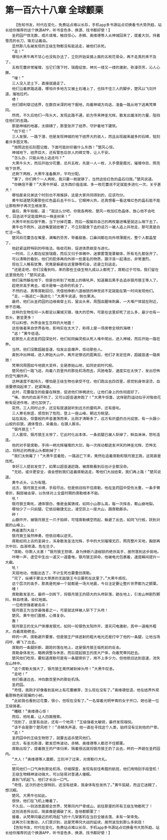 # 第一百六十八章 全球颤栗
        【告知书友，时代在变化，免费站点难以长存，手机app多书源站点切换看书大势所趋，站长给你推荐的这个换源APP，听书音色多、换源、找书都好使！】
       圣药园尸体无数，成片成堆，触目惊心。赤鳞、奥维德等人从神城回来了，提着大剑，持着雪亮的长刀，锋刃沾着血。
       显然那几名被发现的王级生物都没有能逃走，被他们杀死。
       “走！”
       哪怕大黑牛再不甘心也没有办法了，立刻开始采摘上面的五枚花骨朵，再不走真的来不及了。
       五枚花蕾非常璀璨，当它们落下时，瑞霞绽放，神光一缕又一缕的激射，弥漫芬芳，沁人心脾。
       “嗖！”
       三人没入泥土下，直接就遁走了。
       他们沿着原路逃遁，哪怕许多地方又被土石堵上了，也挡不住三人的脚步，楚风以飞剑开道，摧枯拉朽。
       哧！
       他们顺利穿过结界，在数百米深的地下掘地，向着神城方向逃，准备一路从地下逃离梵蒂冈。
       然而，不久后他们一阵头大，发现此路不通，前方传来神圣光辉，散发出雄浑的力量，阻挡住他们的去路。
       那是神城的地基，太磅礴了，那里张开了结界，守护着地下建筑。
       “向下挖！”
       三人发狠，一路下潜，但是发现神城的地下结界大的骇人，而且出现越来越多的石碑，铭刻着许多图文等。
       “按照这些石刻图记载，下面可能封印着什么东西！”楚风心惊。
       神城地下，结界巨大，还有警告后世人的碑文等，让人不安。
       “怎么办，只能从地上逃走吗？”
       大黑牛头大，而后开始分花蕾，总共五枚，先是一人一枚，入手便是霞光，璀璨夺目，照亮地下世界。
       还剩下两枚，大黑牛准备撕开，平均分配。
       “算了，你们两个一人两枚，我只要一枚就够了，当然这些红色的晶石归我。”楚风说道。
       “你确信不要？”大黑牛怀疑，这东西价值连城，多一枚花蕾说不定就能多进化一次，关乎甚大！
       哪怕是亲兄弟这个时刻也不用推辞，这是大家共同得到的，应该均分。
       黄牛知道楚风要那些红色晶石去干什么，它眼神火热，还真想看一看这堆红色的晶石能不能让那枚种子再次生根发芽。
       最后，黄牛拍板，道：“就这么分吧，你我各两枚，楚风一枚加红色晶体，放心他不会吃亏，回去说不定能栽种出一株圣树来！”
       大黑牛听到后很干脆，当下分掉花蕾，而后一股脑将自己的两枚塞进嘴里就这么咽下去了。
       黄牛也不例外，送进嘴里就给嚼了，不立刻服食下去的话万一被人追上并抢走，那可真是白忙活一场。
       楚风将花蕾含在嘴里，满嘴的芬芳，带着甜香，口鼻间都在向外喷薄霞光，整个人都晶莹了。
       他赶紧运转特别的呼吸法，吸收花粉，促进体质蜕变与进化。
       一时间，三人都在绽放瑞霞，而后又归于体魄中，迷蒙雾霭笼罩躯体，所有毛孔都张开了。
       可以清晰的看到，他们的肌体再向外排一些莫名的物质，跟汗液一起涌出，非常激烈。
       现在三人略有犹豫，究竟是躲避在这里静等机会，还是立刻逃走。
       “还是走吧，你们没看到吗，来的那些王级生物九成以上都死了，席勒过于可怕，我们留在这里很危险！”楚风说道。
       他们虽然躲在地下，但是也听到了地面上的嘶吼声，知道幕后黑手去追杀银月狼王等人了。
       趁绝世高手离去，或许是唯一逃命的机会了。
       不然的话，真等席勒回归，凭借他挣断六道枷锁的神觉说不定就能在第一时间发现他们。
       “走，一路逃亡一路进化！”大黑牛说道，倒也果决。
       最终，他们从圣药园的边缘凿穿土石，冒出头来，周围血腥味刺鼻，一大堆尸体就在附近，惨不忍睹。
       这样的生物任何一头都足以屠城灭镇，强大的恐怖，可是在这里却死了这么多，最少也有一百头，甚至更多！
       可以料想，外界会发生怎样的大地震！
       这些强者来自世界各地，影响实在太大了，称得上是一场席卷全球的海啸！
       “逃！”黄牛低语。
       趁那些人走进圣药园深处时，他们如同幽灵般从死人堆中爬出，进入神城，而后开始一路狂奔。
       当然，他们没敢超越音速，怕发出音爆声，惊动那些人。
       直到冲出神城，进入原始大山中，离开足够远的距离后，他们才发足狂奔，超越音速一路疾驰！
       梵蒂冈周围如今地貌大变样，全是原始山地，如同史前时代般。
       楚风他们一路飞逃，向着八百里外的那处机场而去，风驰电掣，速度实在太快了，发出恐怖的空气爆炸声。
       这种速度不能持久，哪怕是王级生物也承受不住，他们跑出去四百里，感觉到身体滚烫，血液要燃烧起来了，赶紧降速。
       此时，花蕾蕴含的能量在释放，促进他们体魄进化，让他们身上的伤彻底好了。
       “咦，体内的血液不热了，又可以超音速奔跑了！”大黑牛惊喜，这样剧烈运动似乎对吸收花粉有促进作用，进化加快了。
       突然，三人同时止步，还没有提速就听到远方的雷鸣声，还有兽吼。
       三人寒毛倒竖，感觉到了危险，登上一座山峰，朝远方眺望。
       站在高处，惊雷般的声音激荡而来，比刚才清晰多了，远方有炽盛的白光绽放，有一头跟小山般的巨狼，通体雪白，染着血，在跟人厮杀。
       “银月狼王！”
       三人震惊，银月狼王太惨了，它此时化出本体，一条前腿已被人斩掉了，鲜血淋淋，怒吼连连。
       他的对手是席勒，手持一柄光辉璀璨的大剑，每一次挥动都迸发冲天的神圣光辉，恐怖无边，将附近的两座山头都削掉了！
       “我们太倒霉了！”大黑牛苦着脸，一路逃亡下来，竟然在追着席勒和银月狼王跑，这简直是找死。
       幸好三人提前发觉了，如果以超音速赶路，被席勒看到后估计全都没命。
       “无妨，或许更安全，谁会想到我们追着席勒逃走，等他们大战结束，我们再上路！”楚风说道。
       黄牛点头，认为有理。
       远方，银月狼王长啸，手段尽出，但是依旧挡不住席勒，他在圣药园中受伤太重，一条手臂骨折，胸部被击穿，以伤体对上全盛时期的席勒根本不敌。
       吼！
       银月狼王嘶吼，通体银白，像是金属铸成，如同小山那么高，每一次挥击，都山崩地裂。
       哪怕少了一只前腿，它依旧敏捷无比，凌空跃上一座大山，跟席勒厮杀。
       砰！
       山巅炸开，被银月狼王一爪子拍碎，可惜席勒横空而起，躲避了出去，如同飞行般，跃到对面的山峰上。
       两者激烈大战！
       银月狼王虽然神勇，但依旧难以逆天。
       席勒如同上古的圣骑士，浑身散发圣洁光辉，手中的大剑璀璨无匹，照亮整片天地，胸部再次中剑，血液喷涌，危在旦夕。
       “席勒，你欺人太甚！”银月狼王怒啸，身为挣断六道枷锁的绝世高手，居然落到这步田地。
       咔嚓一声，虚空中生出一道又一道雷电，银月狼王拼命，他被电光包裹着，速度瞬间提升一大截。
       吼！
       天摇地动，他豁出去了，不计生死也要重创席勒。
       “完了，纵横于蒙古大草原的无敌狼王今日要死在这里了。”大黑牛感叹。
       这个层次的高手，那真是死掉一个就都是一场大地震，今日注定要让整片世界都为之颤栗。
       噗！
       席勒散发圣光，最终一剑挥下，将银月狼王的硕大的头颅斩落，砸在地上，引发山林剧烈颤抖，鲜血喷涌，染红地面。
       一位绝世强者被击杀！
       银月狼王为当世最强者之一，可是就这样被人斩下了头颅！
       楚风、黄牛他们震撼，心情复杂。
       轰！
       银月狼王的无头尸体爆发银光，如同一轮银色太阳炸开，漫天闪电激射，其中一道格外粗大，向着席勒劈去。
       砰的一声，席勒避开要害，但是狼王尸体迸射的粗大电光还是打中了他的一条腿，让他当场闷哼，横飞了出去。
       席勒的一条腿折断，踉跄的落在地上，这是银月狼王临死前的反击。
       席勒身体发光，略微调整与休息，而后提起狼王的庞大尸体，向着梵蒂冈赶去。
       楚风他们吃惊，要知道席勒可是有一条腿骨折了，用不上多少力，但他依旧达到音速，消失在山林中。
       “这个席勒太强大了，银月狼王竟然被斩掉头颅！”大黑牛叹息。
       “走吧！”
       他们极速远去，冲向数百里外的那处机场。
       圣药园。
       “奇怪，我刚才好像看到圣树上有花蕾嫩芽，怎么现在没有了。”奥维德低语，他在结界外观看那株色彩斑斓的小树。
       “此前我也看到过花蕾，很小，但现在没有了。”一名穿着光明甲胄的女子开口，她也是一位王级强者。
       “糟糕！”奥维德心惊！
       而后，他吼着，让人四面搜索。
       “找到了，这里有血迹，还有一个地洞！”王级强者太敏锐，最终发现端倪。
       “该不会是那个楚风吧？！”赤鳞失声道，他一直在寻找这个人类，始终没有见到他的尸骨。
       “追！”
       圣药园中的王级生物怒了，就要去追杀楚风他们。
       远方，有圣光弥漫，散发恐怖波动，赤鳞、奥维德等人都忍不住颤栗。
       席勒出现了，提着狼王的尸体归来，隔着很远就将银月狼王扔了出去，砰的一声砸在圣药园内。
       “大人！”奥维德等人震颤，立刻冲了过来，对席勒行大礼。
       ……
       楚风他们一口气奔到那处机场，仔细探查，发现有前往希腊的航班，他们用特别手段登机！
       王级生物精神波动强大，可以轻易对普通人催眠。
       直到飞机起飞，他们才长出一口气。
       “奇怪，这次的进化很特别，还没有结束，我身体有些发热了。”黄牛狐疑，而且它迷糊了，想沉眠。
       楚风、大黑牛也如此。
       很快，他们在飞机上睡着了。
       不久后，一则消息震撼全世界，梵蒂冈内尸骨成山，前往那里的所有王级生物都死了！
       这则消息传出后，简直像是捅破了天，各地都颤栗了！
       接着，从梵蒂冈最近的机场起飞的十几架客机在当日全被击落，未有一架幸免。
       这再次引发轰动，人们意识到，这是梵蒂冈大战的延续，居然波及到那么多航班！
       【告知书友，时代在变化，免费站点难以长存，手机app多书源站点切换看书大势所趋，站长给你推荐的这个换源APP，听书音色多、换源、找书都好使！】